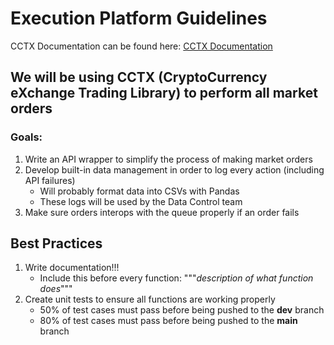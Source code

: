 # Execution Platform Guidelines
CCTX Documentation can be found here: [CCTX Documentation](https://docs.ccxt.com/en/latest/)
## We will be using CCTX (CryptoCurrency eXchange Trading Library) to perform all market orders
### Goals:
1. Write an API wrapper to simplify the process of making market orders
2. Develop built-in data management in order to log every action (including API failures)
   * Will probably format data into CSVs with Pandas
   * These logs will be used by the Data Control team
4. Make sure orders interops with the queue properly if an order fails

## Best Practices
1. Write documentation!!!
    * Include this before every function: """*description of what function does*"""
2. Create unit tests to ensure all functions are working properly
    * 50% of test cases must pass before being pushed to the **dev** branch
    * 80% of test cases must pass before being pushed to the **main** branch

